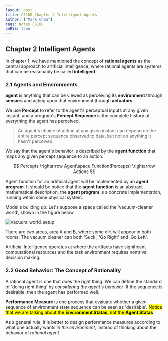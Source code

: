 ```yaml
---
layout: post
title: CS188 Chapter 2 Intelligent Agents
Author: ["Mark Chen"]
tags: Notes CS188
onRSS: true
---
```


## Chapter 2 Intelligent Agents

In chapter 1, we have mentioned the concept of **rational agents** as the central approach to artificial intelligence, where rational agents are systems that can be reasonably be called **intelligent**.

### 2.1 Agents and Environments

**agent** is anything that can be viewed as perceiving its **environment** through **sensors** and acting upon that environment through **actuators**.

We use **Percept** to refer to the agent's perceptual inputs at any given instant, and a program's **Percept Sequence** is the complete history of everything the agent has perceived.

>An agent's choice of action at any given instant can depend on the entire percept sequence observed to date, but not on anything it hasn't perceived.

We say that the agent's behavior is described by the **agent function** that maps any given percept sequence to an action.

$$
Percepts \rightarrow Agent\space Function(Percepts) \rightarrow Actions
$$

Agent function for an artificial agent will be implemented by an **agent program**.
It should be notice that the **agent function** is an abstract mathematical description, the **agent program** is a concrete implementation, running within some physical system.

Model's building up:
Let's suppose a space called the 'vacuum-cleaner world', shown in the figure below

![Vacuum_world_setup](/assets/Vacuum_world_setup.PNG)

There are two areas, area A and B, where some dirt will appear in both rooms.
The vacuum cleaner can both 'Suck', 'Go Right' and 'Go Left'.

Artificial Intelligence operates at where the artifacts have significant computational resources and the task environment requires nontrival decision making.

### 2.2 Good Behavior: The Concept of Rationality

A rational agent is one that does the right thing. We can define the standard of 'doing right thing' by *considering the agent's behavior*.
If the sequence is desirable, then the agent has performed well.

**Performance Measure** is one process that evaluate whether a given sequence of environment state sequence can be seen as 'desirable'.
<mark>Notice that we are talking about the <strong>Environment Statas</strong>, not the <strong>Agent Statas</strong></mark>

As a general rule, it is better to design performance measures according to what one actually wants *in the environment*, instead of thinking about the behavior of *rational agent*.